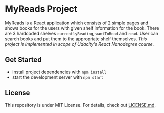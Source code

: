 # MyReads Project

MyReads is a React application which consists of 2 simple pages and shows books for the users with given shelf information for the book. There are 3 hardcoded shelves `currentlyReading`, `wantToRead` and `read`. User can search books and put them to the appropriate shelf themselves.
_This project is implemented in scope of Udacity's React Nanodegree course._

## Get Started

* install project dependencies with `npm install`
* start the development server with `npm start`

## License

This repository is under MIT License.
For details, check out [LICENSE.md](LICENSE.md).
